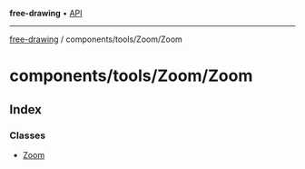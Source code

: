 **free-drawing** • [API](../../../../README.md)

***

[free-drawing](../../../../README.md) / components/tools/Zoom/Zoom

# components/tools/Zoom/Zoom

## Index

### Classes

- [Zoom](classes/Zoom.md)
